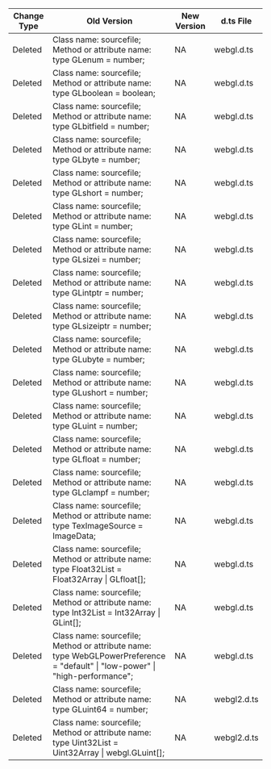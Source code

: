 | Change Type | Old Version | New Version | d.ts File |
| ---- | ------ | ------ | -------- |
|Deleted|Class name: sourcefile;<br>Method or attribute name: type GLenum = number;|NA|webgl.d.ts|
|Deleted|Class name: sourcefile;<br>Method or attribute name: type GLboolean = boolean;|NA|webgl.d.ts|
|Deleted|Class name: sourcefile;<br>Method or attribute name: type GLbitfield = number;|NA|webgl.d.ts|
|Deleted|Class name: sourcefile;<br>Method or attribute name: type GLbyte = number;|NA|webgl.d.ts|
|Deleted|Class name: sourcefile;<br>Method or attribute name: type GLshort = number;|NA|webgl.d.ts|
|Deleted|Class name: sourcefile;<br>Method or attribute name: type GLint = number;|NA|webgl.d.ts|
|Deleted|Class name: sourcefile;<br>Method or attribute name: type GLsizei = number;|NA|webgl.d.ts|
|Deleted|Class name: sourcefile;<br>Method or attribute name: type GLintptr = number;|NA|webgl.d.ts|
|Deleted|Class name: sourcefile;<br>Method or attribute name: type GLsizeiptr = number;|NA|webgl.d.ts|
|Deleted|Class name: sourcefile;<br>Method or attribute name: type GLubyte = number;|NA|webgl.d.ts|
|Deleted|Class name: sourcefile;<br>Method or attribute name: type GLushort = number;|NA|webgl.d.ts|
|Deleted|Class name: sourcefile;<br>Method or attribute name: type GLuint = number;|NA|webgl.d.ts|
|Deleted|Class name: sourcefile;<br>Method or attribute name: type GLfloat = number;|NA|webgl.d.ts|
|Deleted|Class name: sourcefile;<br>Method or attribute name: type GLclampf = number;|NA|webgl.d.ts|
|Deleted|Class name: sourcefile;<br>Method or attribute name: type TexImageSource = ImageData;|NA|webgl.d.ts|
|Deleted|Class name: sourcefile;<br>Method or attribute name: type Float32List = Float32Array \| GLfloat[];|NA|webgl.d.ts|
|Deleted|Class name: sourcefile;<br>Method or attribute name: type Int32List = Int32Array \| GLint[];|NA|webgl.d.ts|
|Deleted|Class name: sourcefile;<br>Method or attribute name: type WebGLPowerPreference = "default" \| "low-power" \| "high-performance";|NA|webgl.d.ts|
|Deleted|Class name: sourcefile;<br>Method or attribute name: type GLuint64 = number;|NA|webgl2.d.ts|
|Deleted|Class name: sourcefile;<br>Method or attribute name: type Uint32List = Uint32Array \| webgl.GLuint[];|NA|webgl2.d.ts|
